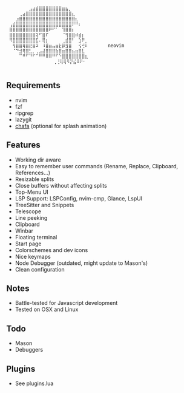                                   ⠀⠀⠀
                                 ⠀⠀⠀
     ⠀⠀⠀⠀⠀⠀⣠⣴⣾⣿⣿⣿⣿⣿⣿⣿⣶⣦⡀⠀⠀⠀⠀⠀⠀⠀⠀⠀⠀⠀⠀
     ⠀⠀⠀⢀⣴⣿⣿⣿⣿⣿⣿⣿⣿⣿⣿⣿⣿⣿⣿⣆⠀⠀⠀⠀⠀⠀⠀⠀⠀⠀⠀
     ⠀⠀⣰⣿⣿⣿⣿⣿⣿⣿⣿⣿⣿⣿⣿⣿⣿⣿⣿⣿⣆⠀⠀⠀⠀⠀⠀⠀⠀⠀⠀
     ⢠⣾⣿⣿⣿⣿⣿⣿⣿⣿⣿⣿⣿⣿⣿⣿⣿⣿⣿⠟⠛⠆⠀⠀⠀⠀⠀⠀⠀⠀⠀
     ⣿⣿⣿⣿⣿⣿⣿⣿⣿⣿⣿⣿⠟⠋⠁⠀⢹⣿⣿⡆⠀⠀⠀⠀⠀⠀⠀⠀⠀⠀⠀
     ⣿⣿⣿⣿⣿⣿⣿⣿⢽⠋⣿⠏⠀⠀⠀⠀⠈⢻⣿⣿⠾⣾⡆⠀⠀⠀⠀⠀⠀⠀⠀
     ⠻⣿⣿⣿⣿⣿⣿⣿⣯⠄⢿⡆⠀⠀⠀⠀⢀⣾⣿⠃⠀⣱⠟⡀⠀⠀⠀⠀⠀⠀⠀
     ⠀⢻⣿⣿⢿⣿⣟⣿⠽⠀⠸⣿⣶⣤⣶⣗⡿⣻⣿⠀⠀⢪⢚⠇⠀⠀⠀⠀⠀⠀neovim
     ⠀⠈⠙⣺⢿⣿⣃⡀⢀⣠⣼⣿⣿⣿⣷⣿⣶⣿⣿⣦⣶⣿⣇⠀⠀⠀⠀⠀⠀⠀⠀
     ⠀⠀⠀⠉⠛⠋⠙⠋⠉⠛⠛⠿⠿⠛⠋⠑⣿⣿⣿⣿⣿⣿⣿⣆⠀⠀⠀⠀⠀⠀⠀
              ⠀⠀⠀⠀⠀⠀⢀⢘⢿⢿⠻⡝⣮⠿⠟⠂⠀⠀⠀⠀⠀⠀
                                 ⠀⠀⠀

## Requirements
* nvim
* fzf
* ripgrep
* lazygit
* [chafa](https://github.com/hpjansson/chafa) (optional for splash animation)

## Features
* Working dir aware
* Easy to remember user commands (Rename, Replace, Clipboard, References...)
* Resizable splits
* Close buffers without affecting splits
* Top-Menu UI
* LSP Support: LSPConfig, nvim-cmp, Glance, LspUI
* TreeSitter and Snippets
* Telescope
* Line peeking
* Clipboard
* Winbar
* Floating terminal
* Start page
* Colorschemes and dev icons
* Nice keymaps
* Node Debugger (outdated, might update to Mason's)
* Clean configuration

## Notes
* Battle-tested for Javascript development
* Tested on OSX and Linux

## Todo
* Mason
* Debuggers

## Plugins
* See plugins.lua


